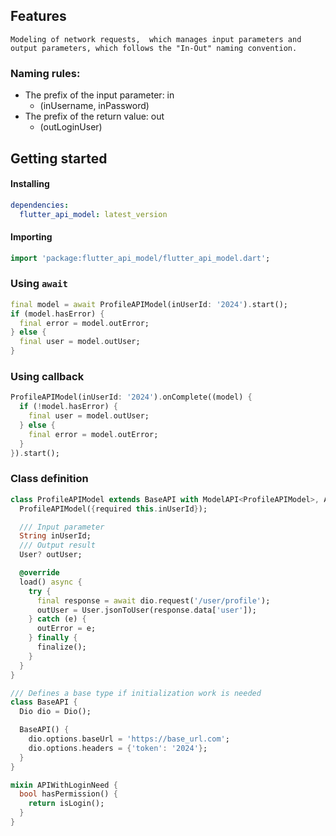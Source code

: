 ## Features
`Modeling of network requests,  which manages input parameters and output parameters, which follows the "In-Out" naming convention.`

### Naming rules:
- The prefix of the input parameter: in
    - (inUsername, inPassword)
- The prefix of the return value: out
    - (outLoginUser)

## Getting started
#### Installing
```yaml
dependencies:
  flutter_api_model: latest_version
```
#### Importing
```dart
import 'package:flutter_api_model/flutter_api_model.dart';
```

### Using `await`
```dart
final model = await ProfileAPIModel(inUserId: '2024').start();
if (model.hasError) {
  final error = model.outError;
} else {
  final user = model.outUser;
}
```

### Using callback
```dart
ProfileAPIModel(inUserId: '2024').onComplete((model) {
  if (!model.hasError) {
    final user = model.outUser;
  } else {
    final error = model.outError;
  }
}).start();

```

### Class definition
```dart
class ProfileAPIModel extends BaseAPI with ModelAPI<ProfileAPIModel>, APIWithLoginNeed {
  ProfileAPIModel({required this.inUserId});

  /// Input parameter
  String inUserId;
  /// Output result
  User? outUser;

  @override
  load() async {
    try {
      final response = await dio.request('/user/profile');
      outUser = User.jsonToUser(response.data['user']);
    } catch (e) {
      outError = e;
    } finally {
      finalize();
    }
  }
}

/// Defines a base type if initialization work is needed
class BaseAPI {
  Dio dio = Dio();

  BaseAPI() {
    dio.options.baseUrl = 'https://base_url.com';
    dio.options.headers = {'token': '2024'};
  }
}

mixin APIWithLoginNeed {
  bool hasPermission() {
    return isLogin();
  }
}

```
